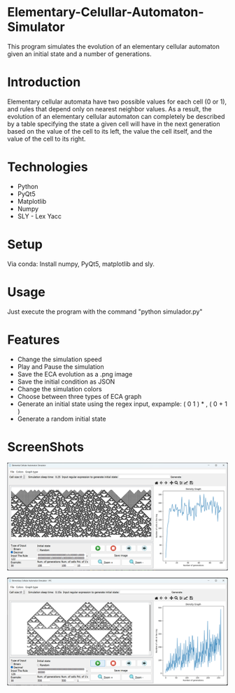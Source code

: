 # Elementary-Celullar-Automaton-Simulator

This program simulates the evolution of an elementary cellular automaton given an initial state and a number of generations.

# Introduction

 Elementary cellular automata have two possible values for each cell (0 or 1), and rules that depend only on nearest neighbor values. As a result, the evolution of an elementary cellular automaton can completely be described by a table specifying the state a given cell will have in the next generation based on the value of the cell to its left, the value the cell itself, and the value of the cell to its right. 

# Technologies

* Python
*	PyQt5
* Matplotlib
* Numpy
* SLY - Lex Yacc

# Setup

Via conda:
 Install  numpy, PyQt5, matplotlib and sly.
 
# Usage

 Just execute the program with the command "python simulador.py"
 
 # Features
 
 * Change the simulation speed
 * Play and Pause the simulation
 * Save the ECA evolution as a .png image
 * Save the initial condition as JSON
 * Change the simulation colors
 * Choose between three types of ECA graph
 * Generate an initial state using the regex input, expample: ( 0 1 ) * , ( 0 + 1 )
 * Generate a random initial state
 
 # ScreenShots
 
 ![rule122](/Imagenes/ECA_Simulator.png)
 
 ![rule126](/Imagenes/ECA_Simulator_2.png)
